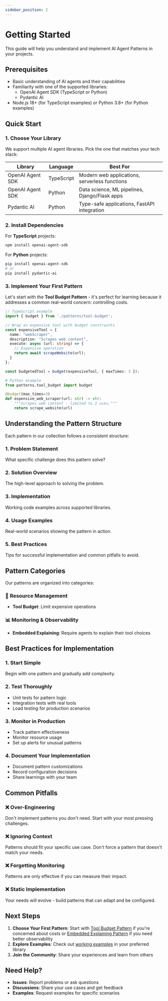 ```yaml
---
sidebar_position: 2
---
```


# Getting Started

This guide will help you understand and implement AI Agent Patterns in your projects.

## Prerequisites

- Basic understanding of AI agents and their capabilities
- Familiarity with one of the supported libraries:
  - OpenAI Agent SDK (TypeScript or Python)
  - Pydantic AI
- Node.js 18+ (for TypeScript examples) or Python 3.8+ (for Python examples)

## Quick Start

### 1. Choose Your Library

We support multiple AI agent libraries. Pick the one that matches your tech stack:

| Library | Language | Best For |
|---------|----------|----------|
| OpenAI Agent SDK | TypeScript | Modern web applications, serverless functions |
| OpenAI Agent SDK | Python | Data science, ML pipelines, Django/Flask apps |
| Pydantic AI | Python | Type-safe applications, FastAPI integration |

### 2. Install Dependencies

For **TypeScript** projects:
```bash
npm install openai-agent-sdk
```

For **Python** projects:
```bash
pip install openai-agent-sdk
# or
pip install pydantic-ai
```

### 3. Implement Your First Pattern

Let's start with the **Tool Budget Pattern** - it's perfect for learning because it addresses a common real-world concern: controlling costs.

```typescript
// TypeScript example
import { budget } from './patterns/tool-budget';

// Wrap an expensive tool with budget constraints
const expensiveTool = {
  name: "webScraper",
  description: "Scrapes web content",
  execute: async (url: string) => {
    // Expensive operation
    return await scrapeWebsite(url);
  }
};

const budgetedTool = budget(expensiveTool, { maxTimes: 3 });
```

```python
# Python example
from patterns.tool_budget import budget

@budget(max_times=3)
def expensive_web_scraper(url: str) -> str:
    """Scrapes web content - limited to 3 uses."""
    return scrape_website(url)
```

## Understanding the Pattern Structure

Each pattern in our collection follows a consistent structure:

### 1. **Problem Statement**
What specific challenge does this pattern solve?

### 2. **Solution Overview**
The high-level approach to solving the problem.

### 3. **Implementation**
Working code examples across supported libraries.

### 4. **Usage Examples**
Real-world scenarios showing the pattern in action.

### 5. **Best Practices**
Tips for successful implementation and common pitfalls to avoid.

## Pattern Categories

Our patterns are organized into categories:

### 🔧 **Resource Management**
- **Tool Budget**: Limit expensive operations

### 📊 **Monitoring & Observability**
- **Embedded Explaining**: Require agents to explain their tool choices

## Best Practices for Implementation

### 1. **Start Simple**
Begin with one pattern and gradually add complexity.

### 2. **Test Thoroughly**
- Unit tests for pattern logic
- Integration tests with real tools
- Load testing for production scenarios

### 3. **Monitor in Production**
- Track pattern effectiveness
- Monitor resource usage
- Set up alerts for unusual patterns

### 4. **Document Your Implementation**
- Document pattern customizations
- Record configuration decisions
- Share learnings with your team

## Common Pitfalls

### ❌ **Over-Engineering**
Don't implement patterns you don't need. Start with your most pressing challenges.

### ❌ **Ignoring Context**
Patterns should fit your specific use case. Don't force a pattern that doesn't match your needs.

### ❌ **Forgetting Monitoring**
Patterns are only effective if you can measure their impact.

### ❌ **Static Implementation**
Your needs will evolve - build patterns that can adapt and be configured.

## Next Steps

1. **Choose Your First Pattern**: Start with [Tool Budget Pattern](./patterns/tool-budget.md) if you're concerned about costs or [Embedded Explaining Pattern](./patterns/embedded-explaining.md) if you need better observability
2. **Explore Examples**: Check out [working examples](./patterns/tool-budget.md) in your preferred library
3. **Join the Community**: Share your experiences and learn from others

## Need Help?

- **Issues**: Report problems or ask questions
- **Discussions**: Share your use cases and get feedback
- **Examples**: Request examples for specific scenarios 